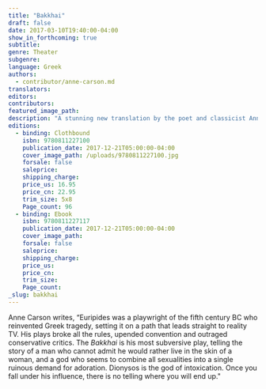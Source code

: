 ```yaml
---
title: "Bakkhai"
draft: false
date: 2017-03-10T19:40:00-04:00
show_in_forthcoming: true
subtitle:
genre: Theater
subgenre:
language: Greek
authors:
  - contributor/anne-carson.md
translators:
editors:
contributors:
featured_image_path:
description: "A stunning new translation by the poet and classicist Anne Carson, first performed in 2015 at the Almeida Theatre in London "
editions:
  - binding: Clothbound
    isbn: 9780811227100
    publication_date: 2017-12-21T05:00:00-04:00
    cover_image_path: /uploads/9780811227100.jpg
    forsale: false
    saleprice:
    shipping_charge:
    price_us: 16.95
    price_cn: 22.95
    trim_size: 5x8
    Page_count: 96
  - binding: Ebook
    isbn: 9780811227117
    publication_date: 2017-12-21T05:00:00-04:00
    cover_image_path:
    forsale: false
    saleprice:
    shipping_charge:
    price_us:
    price_cn:
    trim_size:
    Page_count:
_slug: bakkhai
---
```


Anne Carson writes, “Euripides was a playwright of the fifth century BC who reinvented Greek tragedy, setting it on a path that leads straight to reality TV. His plays broke all the rules, upended convention and outraged conservative critics. The _Bakkhai_ is his most subversive play, telling the story of a man who cannot admit he would rather live in the skin of a woman, and a god who seems to combine all sexualities into a single ruinous demand for adoration. Dionysos is the god of intoxication. Once you fall under his influence, there is no telling where you will end up."

